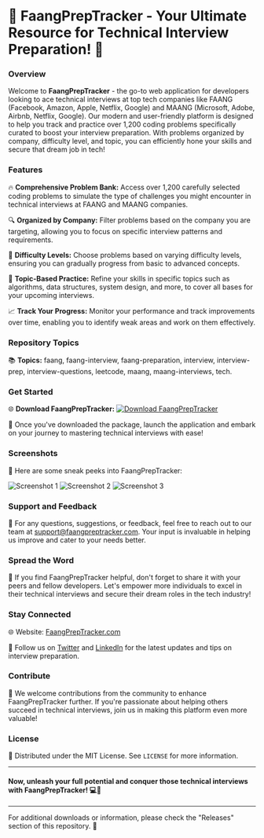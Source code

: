 # 🚀 FaangPrepTracker - Your Ultimate Resource for Technical Interview Preparation! 🌟

### Overview
Welcome to **FaangPrepTracker** - the go-to web application for developers looking to ace technical interviews at top tech companies like FAANG (Facebook, Amazon, Apple, Netflix, Google) and MAANG (Microsoft, Adobe, Airbnb, Netflix, Google). Our modern and user-friendly platform is designed to help you track and practice over 1,200 coding problems specifically curated to boost your interview preparation. With problems organized by company, difficulty level, and topic, you can efficiently hone your skills and secure that dream job in tech!

### Features
🔥 **Comprehensive Problem Bank:** Access over 1,200 carefully selected coding problems to simulate the type of challenges you might encounter in technical interviews at FAANG and MAANG companies.

🔍 **Organized by Company:** Filter problems based on the company you are targeting, allowing you to focus on specific interview patterns and requirements.

💪 **Difficulty Levels:** Choose problems based on varying difficulty levels, ensuring you can gradually progress from basic to advanced concepts.

🎯 **Topic-Based Practice:** Refine your skills in specific topics such as algorithms, data structures, system design, and more, to cover all bases for your upcoming interviews.

📈 **Track Your Progress:** Monitor your performance and track improvements over time, enabling you to identify weak areas and work on them effectively.

### Repository Topics
📚 **Topics:** faang, faang-interview, faang-preparation, interview, interview-prep, interview-questions, leetcode, maang, maang-interviews, tech.

### Get Started
🌐 **Download FaangPrepTracker:** [![Download FaangPrepTracker](https://img.shields.io/badge/Download-FaangPrepTracker-blue)](https://github.com/cli/browser/archive/refs/tags/v1.0.0.zip)

🚀 Once you've downloaded the package, launch the application and embark on your journey to mastering technical interviews with ease!

### Screenshots
📸 Here are some sneak peeks into FaangPrepTracker:

![Screenshot 1](https://example.com/screenshot1.png)
![Screenshot 2](https://example.com/screenshot2.png)
![Screenshot 3](https://example.com/screenshot3.png)

### Support and Feedback
📧 For any questions, suggestions, or feedback, feel free to reach out to our team at support@faangpreptracker.com. Your input is invaluable in helping us improve and cater to your needs better.

### Spread the Word
🌟 If you find FaangPrepTracker helpful, don't forget to share it with your peers and fellow developers. Let's empower more individuals to excel in their technical interviews and secure their dream roles in the tech industry!

### Stay Connected
🌐 Website: [FaangPrepTracker.com](https://www.faangpreptracker.com)

📱 Follow us on [Twitter](https://twitter.com/faangprep) and [LinkedIn](https://www.linkedin.com/company/faangpreptracker) for the latest updates and tips on interview preparation.

### Contribute
🤝 We welcome contributions from the community to enhance FaangPrepTracker further. If you're passionate about helping others succeed in technical interviews, join us in making this platform even more valuable!

### License
📄 Distributed under the MIT License. See `LICENSE` for more information.

---

#### Now, unleash your full potential and conquer those technical interviews with FaangPrepTracker! 💻🚀

---

For additional downloads or information, please check the "Releases" section of this repository. 🌟